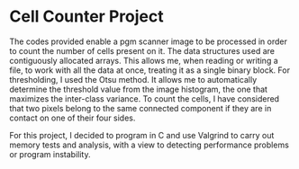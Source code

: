 # Cell Counter Project

The codes provided enable a pgm scanner image to be processed in order to count the number of cells present on it.
The data structures used are contiguously allocated arrays. This allows me, when reading or writing a file, to work with all the data at once, treating it as a single binary block. 
For thresholding, I used the Otsu method. It allows me to automatically determine the threshold value from the image histogram, the one that maximizes the inter-class variance.
To count the cells, I have considered that two pixels belong to the same connected component if they are in contact on one of their four sides.

For this project, I decided to program in C and use Valgrind to carry out memory tests and analysis, with a view to detecting
performance problems or program instability.




